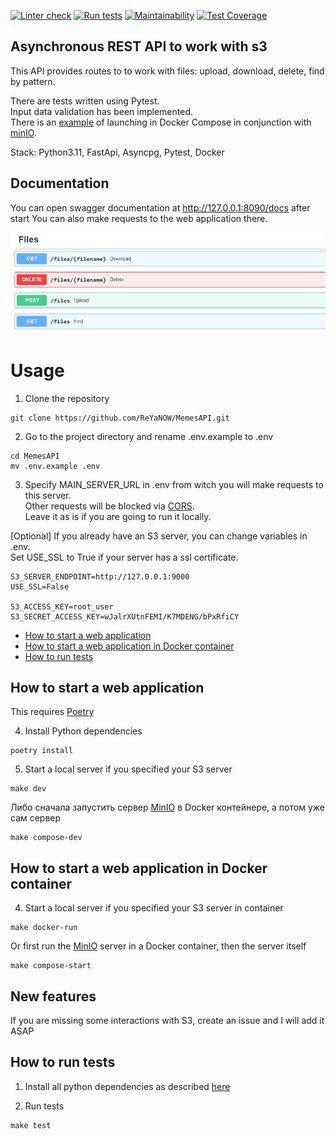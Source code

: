[![Linter check](httpss://github.com/ReYaNOW/MemesAPI/actions/workflows/linter_check.yml/badge.svg)](https://github.com/ReYaNOW/MemesAPI/actions/workflows/linter_check.yml)
[![Run tests](httpss://github.com/ReYaNOW/MemesAPI/actions/workflows/run_tests.yml/badge.svg)](https://github.com/ReYaNOW/MemesAPI/actions/workflows/run_tests.yml)
[![Maintainability](httpss://api.codeclimate.com/v1/badges/f1c3173e996e7a7b12ef/maintainability)](https://codeclimate.com/github/ReYaNOW/MemesAPI/maintainability)
[![Test Coverage](httpss://api.codeclimate.com/v1/badges/f1c3173e996e7a7b12ef/test_coverage)](https://codeclimate.com/github/ReYaNOW/MemesAPI/test_coverage)

## Asynchronous REST API to work with s3

This API provides routes to to work with files:
upload, download, delete, find by pattern.  

There are tests written using Pytest.   
Input data validation has been implemented.  
There is an [example](https://github.com/ReYaNOW/async-fastapi-s3/blob/main/docker-compose.yml)
of launching in Docker Compose in conjunction with [minIO](https://min.io/).  


Stack: Python3.11, FastApi, Asyncpg, Pytest, Docker

## Documentation
You can open swagger documentation at http://127.0.0.1:8090/docs after start
You can also make requests to the web application there.

![App preview](https://github.com/ReYaNOW/ReYaNOW/blob/main/Images/s3_preview.png?raw=true)

# Usage  
1. Clone the repository

```
git clone https://github.com/ReYaNOW/MemesAPI.git
```

2. Go to the project directory and rename .env.example to .env
  
```
cd MemesAPI
mv .env.example .env
```  
3. Specify MAIN_SERVER_URL in .env from witch you will make requests to this server.  
Other requests will be blocked via [CORS](https://developer.mozilla.org/ru/docs/Web/HTTP/CORS).  
Leave it as is if you are going to run it locally.  
  
[Optional] If you already have an S3 server, you can change variables in .env.    
Set USE_SSL to True if your server has a ssl certificate.  
```dotenv
S3_SERVER_ENDPOINT=http://127.0.0.1:9000
USE_SSL=False 

S3_ACCESS_KEY=root_user
S3_SECRET_ACCESS_KEY=wJalrXUtnFEMI/K7MDENG/bPxRfiCY
```  

- [How to start a web application](#How-to-start-a-web-application)
- [How to start a web application in Docker container](#How-to-start-a-web-application-in-Docker-container)
- [How to run tests](#How-to-run-tests)

## How to start a web application
This requires [Poetry](https://python-poetry.org/docs/#installing-with-pipx)  

4. Install Python dependencies
  
```
poetry install
```

5. Start a local server if you specified your S3 server
  
```
make dev
```

Либо сначала запустить сервер [MinIO](https://min.io/) в Docker контейнере, а потом уже сам сервер
  
```
make compose-dev
```

## How to start a web application in Docker container

4. Start a local server if you specified your S3 server in container
  
```
make docker-run
```

Or first run the [MinIO](https://min.io/) server in a Docker container,
then the server itself
  
```
make compose-start
```
  
## New features
If you are missing some interactions with S3,
create an issue and I will add it ASAP

## How to run tests
1. Install all python dependencies as described [here](#Usage-)

2. Run tests
  
```
make test
```
